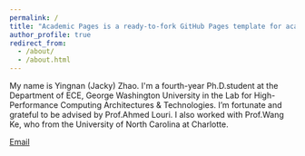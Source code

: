 ```yaml
---
permalink: /
title: "Academic Pages is a ready-to-fork GitHub Pages template for academic personal websites"
author_profile: true
redirect_from: 
  - /about/
  - /about.html
---
```


My name is Yingnan (Jacky) Zhao. I'm a fourth-year Ph.D.student at the Department of ECE, George Washington University in the Lab for High-Performance Computing Architectures & Technologies. I’m fortunate and grateful to be advised by Prof.Ahmed Louri. I also worked with Prof.Wang Ke, who from the University of North Carolina at Charlotte. 

[Email](yzhao96@gwu.edu)
